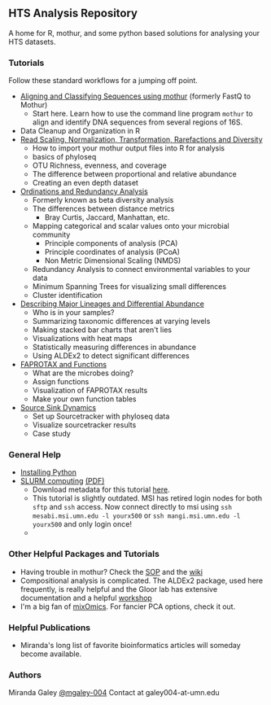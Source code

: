 ## HTS Analysis Repository

A home for R, mothur, and some python based solutions for analysing your HTS datasets.

### Tutorials

Follow these standard workflows for a jumping off point.

- [Aligning and Classifying Sequences using mothur](https://mgaley-004.github.io/MiSeq-Analysis/Tutorials/AligningSequences.html) (formerly FastQ to Mothur)
  - Start here. Learn how to use the command line program `mothur` to align and identify DNA sequences from several regions of 16S.
- Data Cleanup and Organization in R
- [Read Scaling, Normalization, Transformation, Rarefactions and Diversity](https://mgaley-004.github.io/MiSeq-Analysis/Tutorials/rarefactions.html)
  - How to import your mothur output files into R for analysis
  - basics of phyloseq
  - OTU Richness, evenness, and coverage
  - The difference between proportional and relative abundance
  - Creating an even depth dataset
- [Ordinations and Redundancy Analysis](https://mgaley-004.github.io/MiSeq-Analysis/Tutorials/ordinationRDA.html)
  - Formerly known as beta diversity analysis
  - The differences between distance metrics
    - Bray Curtis, Jaccard, Manhattan, etc.
  - Mapping categorical and scalar values onto your microbial community
    - Principle components of analysis (PCA)
    - Principle coordinates of analysis (PCoA)
    - Non Metric Dimensional Scaling (NMDS)
  - Redundancy Analysis to connect environmental variables to your data
  - Minimum Spanning Trees for visualizing small differences
  - Cluster identification
- [Describing Major Lineages and Differential Abundance](https://mgaley-004.github.io/MiSeq-Analysis/Tutorials/MajorTaxonomicGroups.html)
  - Who is in  your samples?
  - Summarizing taxonomic differences at varying levels
  - Making stacked bar charts that aren't lies
  - Visualizations with heat maps
  - Statistically measuring differences in abundance
  - Using ALDEx2 to detect significant differences
- [FAPROTAX and Functions](https://mgaley-004.github.io/MiSeq-Analysis/Tutorials/faprotax_demo.html)
  - What are the microbes doing?
  - Assign functions
  - Visualization of FAPROTAX results
  - Make your own function tables
- [Source Sink Dynamics](https://mgaley-004.github.io/MiSeq-Analysis/Tutorials/SourceSink.html)
  - Set up Sourcetracker with phyloseq data
  - Visualize sourcetracker results
  - Case study

### General Help

- [Installing Python](https://mgaley-004.github.io/MiSeq-Analysis/Help/Python.html)
- [SLURM computing](https://mgaley-004.github.io/MiSeq-Analysis/Tutorials/SLURM/SlurmTransition.html) [(PDF)](https://mgaley-004.github.io/MiSeq-Analysis/Help/meeting121820.pdf)
  - Download metadata for this tutorial [here](https://github.com/mgaley-004/MiSeq-Analysis/tree/main/Help).
  - This tutorial is slightly outdated. MSI has retired login nodes for both `sftp` and `ssh` access. Now connect directly to msi using `ssh mesabi.msi.umn.edu -l yourx500` or `ssh mangi.msi.umn.edu -l yourx500` and only login once!
  - 
### Other Helpful Packages and Tutorials

- Having trouble in mothur? Check the [SOP](https://mothur.org/wiki/miseq_sop/) and the [wiki](https://mothur.org/wiki/mothur_manual/)
- Compositional analysis is complicated. The ALDEx2 package, used here frequently, is really helpful and the Gloor lab has extensive documentation and a helpful [workshop](https://github.com/ggloor/CoDa_microbiome_tutorial/wiki)
- I'm a big fan of [mixOmics](http://mixomics.org/). For fancier PCA options, check it out.


### Helpful Publications

- Miranda's long list of favorite bioinformatics articles will someday become available.

### Authors
Miranda Galey [@mgaley-004](https://github.com/mgaley-004/)
Contact at galey004-at-umn.edu
